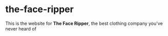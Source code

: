 # the-face-ripper

This is the website for **The Face Ripper**, the best clothing company you've never heard of
